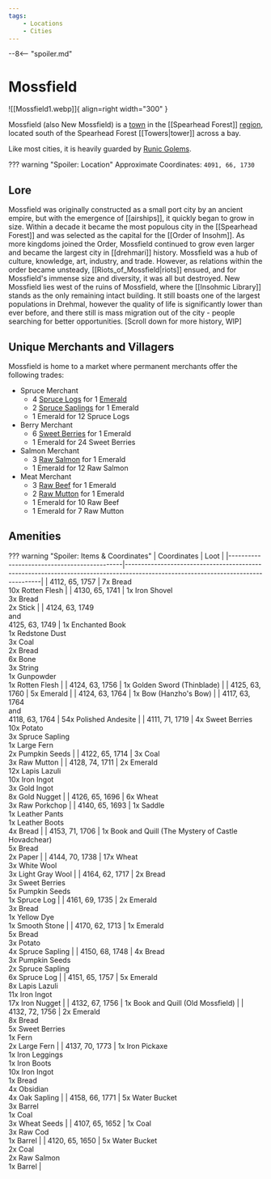 ```yaml
---
tags:
    - Locations
    - Cities
---
```


--8<-- "spoiler.md"

# Mossfield

![[Mossfield1.webp]]{ align=right width="300" }

Mossfield (also New Mossfield) is a [town](/Settlements) in the [[Spearhead Forest]] [region](/Regions), located south of the Spearhead Forest [[Towers|tower]] across a bay.

Like most cities, it is heavily guarded by [Runic Golems](https://minecraft.gamepedia.com/Iron_Golem).

??? warning "Spoiler: Location"
	Approximate Coordinates: `4091, 66, 1730`
	
## Lore

Mossfield was originally constructed as a small port city by an ancient empire, but with the emergence of [[airships]], it quickly began to grow in size. Within a decade it became the most populous city in the [[Spearhead Forest]] and was selected as the capital for the [[Order of Insohm]]. As more kingdoms joined the Order, Mossfield continued to grow even larger and became the largest city in [[drehmari]] history. Mossfield was a hub of culture, knowledge, art, industry, and trade. However, as relations within the order became unsteady, [[Riots_of_Mossfield|riots]] ensued, and for Mossfield's immense size and diversity, it was all but destroyed. New Mossfield lies west of the ruins of Mossfield, where the [[Insohmic Library]] stands as the only remaining intact building. It still boasts one of the largest populations in Drehmal, however the quality of life is significantly lower than ever before, and there still is mass migration out of the city - people searching for better opportunities. \[Scroll down for more history, WIP\]

## Unique Merchants and Villagers

Mossfield is home to a market where permanent merchants offer the
following trades:

- Spruce Merchant
    - 4 [Spruce Logs](https://minecraft.gamepedia.com/Log) for 1 [Emerald](https://minecraft.gamepedia.com/Emerald)
    - 2 [Spruce Saplings](https://minecraft.gamepedia.com/Sapling) for 1 Emerald
    - 1 Emerald for 12 Spruce Logs
- Berry Merchant
    - 6 [Sweet Berries](https://minecraft.gamepedia.com/Sweet_Berries) for 1 Emerald
    - 1 Emerald for 24 Sweet Berries
- Salmon Merchant
    - 3 [Raw Salmon](https://minecraft.gamepedia.com/Raw_Salmon) for 1 Emerald
    - 1 Emerald for 12 Raw Salmon
- Meat Merchant
    - 3 [Raw Beef](https://minecraft.gamepedia.com/Raw_Beef) for 1 Emerald
    - 2 [Raw Mutton](https://minecraft.gamepedia.com/Raw_Mutton) for 1 Emerald
    - 1 Emerald for 10 Raw Beef
    - 1 Emerald for 7 Raw Mutton


## Amenities 

??? warning "Spoiler: Items & Coordinates"
	| Coordinates                                 | Loot                                                                                                                             |
	|---------------------------------------------|----------------------------------------------------------------------------------------------------------------------------------|
	| 4112, 65, 1757                              | 7x Bread <br>10x Rotten Flesh                                                                                                    |
	| 4130, 65, 1741                              | 1x Iron Shovel <br>3x Bread <br>2x Stick                                                                                         |
	| 4124, 63, 1749 <br>and <br>4125, 63, 1749   | 1x Enchanted Book <br>1x Redstone Dust <br>3x Coal <br>2x Bread <br>6x Bone <br>3x String <br>1x Gunpowder <br>1x Rotten Flesh   |
	| 4124, 63, 1756                              | 1x Golden Sword (Thinblade)                                                                                                      |
	| 4125, 63, 1760                              | 5x Emerald                                                                                                                       |
	| 4124, 63, 1764                              | 1x Bow (Hanzho's Bow)                                                                                                            |
	| 4117, 63, 1764 <br>and <br>4118, 63, 1764   | 54x Polished Andesite                                                                                                            |
	| 4111, 71, 1719                              | 4x Sweet Berries <br>10x Potato <br>3x Spruce Sapling <br>1x Large Fern <br>2x Pumpkin Seeds                                     |
	| 4122, 65, 1714                              | 3x Coal <br>3x Raw Mutton                                                                                                        |
	| 4128, 74, 1711                              | 2x Emerald <br>12x Lapis Lazuli <br>10x Iron Ingot <br>3x Gold Ingot <br>8x Gold Nugget                                          |
	| 4126, 65, 1696                              | 6x Wheat <br>3x Raw Porkchop                                                                                                     |
	| 4140, 65, 1693                              | 1x Saddle <br>1x Leather Pants <br>1x Leather Boots <br>4x Bread                                                                 |
	| 4153, 71, 1706                              | 1x Book and Quill (The Mystery of Castle Hovadchear) <br>5x Bread <br>2x Paper                                                   |
	| 4144, 70, 1738                              | 17x Wheat <br>3x White Wool <br>3x Light Gray Wool                                                                               |
	| 4164, 62, 1717                              | 2x Bread <br>3x Sweet Berries <br>5x Pumpkin Seeds <br>1x Spruce Log                                                             |
	| 4161, 69, 1735                              | 2x Emerald <br>3x Bread <br>1x Yellow Dye <br>1x Smooth Stone                                                                    |
	| 4170, 62, 1713                              | 1x Emerald <br>5x Bread <br>3x Potato <br>4x Spruce Sapling                                                                      |
	| 4150, 68, 1748                              | 4x Bread <br>3x Pumpkin Seeds <br>2x Spruce Sapling <br>6x Spruce Log                                                            |
	| 4151, 65, 1757                              | 5x Emerald <br>8x Lapis Lazuli <br>11x Iron Ingot <br>17x Iron Nugget                                                            |
	| 4132, 67, 1756                              | 1x Book and Quill (Old Mossfield)                                                                                                |
	| 4132, 72, 1756                              | 2x Emerald <br>8x Bread <br>5x Sweet Berries <br>1x Fern <br>2x Large Fern                                                       |
	| 4137, 70, 1773                              | 1x Iron Pickaxe <br>1x Iron Leggings <br>1x Iron Boots <br>10x Iron Ingot <br>1x Bread <br>4x Obsidian <br>4x Oak Sapling        |
	| 4158, 66, 1771                              | 5x Water Bucket <br>3x Barrel <br>1x Coal <br>3x Wheat Seeds                                                                     |
	| 4107, 65, 1652                              | 1x Coal <br>3x Raw Cod <br>1x Barrel                                                                                             |
	| 4120, 65, 1650                              | 5x Water Bucket <br>2x Coal <br>2x Raw Salmon <br>1x Barrel                                                                      |
